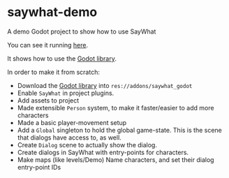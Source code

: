 # saywhat-demo

A demo Godot project to show how to use SayWhat

You can see it running [here](https://saywhat-demo.surge.sh/).

It shows how to use the [Godot library](https://github.com/nathanhoad/saywhat_godot).

In order to make it from scratch:

- Download the [Godot library](https://github.com/nathanhoad/saywhat_godot) into `res://addons/saywhat_godot`
- Enable `SayWhat` in project plugins.
- Add assets to project
- Made extensible `Person` system, to make it faster/easier to add more characters
- Made a basic player-movement setup 
- Add a `Global` singleton to hold the global game-state. This is the scene that dialogs have access to, as well.
- Create `Dialog` scene to actually show the dialog.
- Create dialogs in SayWhat with entry-points for characters.
- Make maps (like levels/Demo) Name characters, and set their dialog entry-point IDs 
